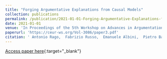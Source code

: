 ```yaml
---
title: "Forging Argumentative Explanations from Causal Models"
collection: publications
permalink: /publication/2021-01-01-Forging-Argumentative-Explanations-from-Causal-Models
date: 2021-01-01
venue: 'In Proceedings of the 5th Workshop on Advances in Argumentation in Artificial Intelligence 2021 co-located with the 20th International Conference of the Italian Association for Artificial Intelligence (AIxIA 2021), Milan, Italy, November 29th, 2021'
paperurl: 'https://ceur-ws.org/Vol-3086/paper3.pdf'
citation: ' Antonio Rago,  Fabrizio Russo,  Emanuele Albini,  Pietro Baroni,  Francesca Toni, &quot;Forging Argumentative Explanations from Causal Models.&quot; In Proceedings of the 5th Workshop on Advances in Argumentation in Artificial Intelligence 2021 co-located with the 20th International Conference of the Italian Association for Artificial Intelligence (AIxIA 2021), Milan, Italy, November 29th, 2021, 2021.'
---
```

[Access paper here](https://ceur-ws.org/Vol-3086/paper3.pdf){:target="_blank"}
